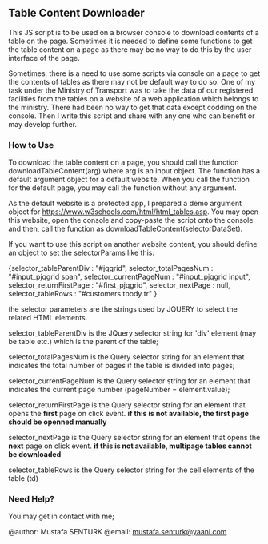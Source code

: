 ## Table Content Downloader

This JS script is to be used on a browser console to download contents of a table on the page. Sometimes it is needed to define some functions to get the table content on a page as there may be no way to do this by the user interface of the page.

Sometimes, there is a need to use some scripts via console on a page to get the contents of tables as there may not be default way to do so. One of my task under the Ministry of Transport was to take the data of our registered facilities from the tables on a website of a web application which belongs to the ministry. There had been no way to get that data except codding on the console. Then I write this script and share with any one who can benefit or may develop further.

### How to Use

To download the table content on a page, you should call the function downloadTableContent(arg) where arg is an input object.
The function has a default argument object for a default website. When you call the function for the default page, you may call the function without any argument. 

As the default website is a protected app, I prepared a demo argument object for https://www.w3schools.com/html/html_tables.asp. You may open this website, open the console and copy-paste the script onto the console and then, call the function as downloadTableContent(selectorDataSet). 

If you want to use this script on another website content, you should define an object to set the selectorParams like this:

{selector_tableParentDiv  : "#jqgrid", 
 selector_totalPagesNum    : "#input_pjqgrid span", 
 selector_currentPageNum   : "#input_pjqgrid input", 
 selector_returnFirstPage  : "#first_pjqgrid", 
 selector_nextPage	        : null, 
 selector_tableRows        : "#customers tbody tr" }

the selector parameters are the strings used by JQUERY to select the related HTML elements.

selector_tableParentDiv is the JQuery selector string for 'div' element (may be table etc.) which is the parent of the table;

selector_totalPagesNum is the Query selector string for an element that indicates the total number of pages if the table is divided into pages;

selector_currentPageNum is the Query selector string for an element that indicates the current page number (pageNumber = element.value);

selector_returnFirstPage is the Query selector string for an element that opens the **first** page on click event. **if this is not available, the first page should be openned manually**

selector_nextPage is the Query selector string for an element that opens the **next** page on click event. **if this is not available, multipage tables cannot be downloaded**

selector_tableRows is the Query selector string for the cell elements of the table (td)

### Need Help?

You may get in contact with me;

@author: Mustafa SENTURK
@email: mustafa.senturk@yaani.com
